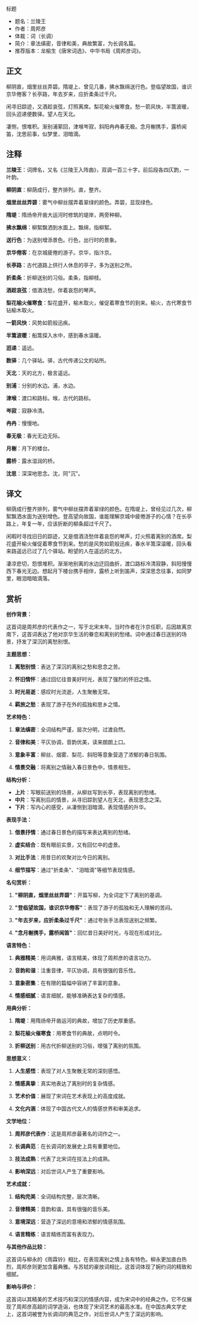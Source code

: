 标题
- 题名：兰陵王
- 作者：周邦彦
- 体裁：词（长调）
- 简介：章法缜密，音律和美，典故繁富，为长调名篇。
- 推荐版本：龙榆生《唐宋词选》、中华书局《周邦彦词》。

## 正文

柳阴直，烟里丝丝弄碧。隋堤上、曾见几番，拂水飘绵送行色。登临望故国，谁识京华倦客？长亭路，年去岁来，应折柔条过千尺。

闲寻旧踪迹，又酒趁哀弦，灯照离席。梨花榆火催寒食。愁一箭风快，半篙波暖，回头迢递便数驿。望人在天北。

凄恻，恨堆积。渐别浦萦回，津堠岑寂，斜阳冉冉春无极。念月榭携手，露桥闻笛，沈思前事，似梦里，泪暗滴。

## 注释

**兰陵王**：词牌名，又名《兰陵王入阵曲》，双调一百三十字，前后段各四仄韵，一叶韵。

**柳阴直**：柳荫成行，整齐排列。直，整齐。

**烟里丝丝弄碧**：雾气中柳丝摆弄着翠绿的颜色。弄碧，显现绿色。

**隋堤**：隋炀帝开凿大运河时修筑的堤岸，两旁种柳。

**拂水飘绵**：柳絮飘洒到水面上。飘绵，指柳絮。

**送行色**：为送别增添景色。行色，出行时的景象。

**京华倦客**：在京城疲倦的游子。京华，指汴京。

**长亭路**：古代道路上供行人休息的亭子，多为送别之所。

**折柔条**：折柳送别的习俗。柔条，指柳枝。

**酒趁哀弦**：借酒浇愁，伴着哀怨的琴声。

**梨花榆火催寒食**：梨花盛开，榆木取火，催促着寒食节的到来。榆火，古代寒食节钻榆木取火。

**一箭风快**：风势如箭般迅疾。

**半篙波暖**：船篙探入水中，感到春水温暖。

**迢递**：遥远。

**数驿**：几个驿站。驿，古代传递公文的站所。

**天北**：天的北方，极言遥远。

**别浦**：分别的水边。浦，水边。

**津堠**：渡口和路标。堠，古代的路标。

**岑寂**：寂静冷清。

**冉冉**：慢慢地。

**春无极**：春光无边无际。

**月榭**：月下的楼台。

**露桥**：露水湿润的桥。

**沈思**：深深地思念。沈，同"沉"。

## 译文

柳荫成行整齐排列，雾气中柳丝摆弄着翠绿的颜色。在隋堤上，曾经见过几次，柳絮飘洒水面为送别增色。登高望向故国，谁能理解京城中疲倦游子的心情？在长亭路上，年复一年，应该折断的柳条超过千尺了。

闲暇时寻找旧日的踪迹，又是借酒浇愁伴着哀怨的琴声，灯火照着离别的酒席。梨花盛开榆火催促着寒食节到来。愁的是风势如箭般迅疾，春水半篙深温暖，回头看来路遥远已过了几个驿站。盼望的人在遥远的北方。

凄凉悲切，怨恨堆积。渐渐地别离的水边迂回曲折，渡口路标冷清寂静，斜阳慢慢西下春光无边。想起月下楼台携手相伴，露桥上听到笛声，深深思念往事，如同梦里，眼泪暗暗滴落。

## 赏析

**创作背景：**

这首词是周邦彦的代表作之一，写于北宋末年。当时作者在汴京任职，后因故离京南下，这首词表达了他对京华生活的眷恋和离别的愁绪。词中通过春日送别的场景，抒发了深沉的离愁别恨。

**主题思想：**

1. **离愁别恨**：表达了深沉的离别之愁和思念之苦。

2. **怀旧情怀**：通过回忆往昔美好时光，表现了强烈的怀旧之情。

3. **时光易逝**：感叹时光流逝，人生聚散无常。

4. **羁旅之愁**：表现了游子在外的孤独和思乡之情。

**艺术特色：**

1. **章法缜密**：全词结构严谨，层次分明，过渡自然。

2. **音律和美**：平仄协调，音韵优美，读来朗朗上口。

3. **意象丰富**：柳丝、烟雾、梨花、斜阳等意象营造了浓郁的春日氛围。

4. **情景交融**：将离别之情融入春日景色中，情景相生。

**结构分析：**

- **上片**：写眼前送别的场景，从柳丝写到长亭，表现离别的愁绪。
- **中片**：写离别后的情景，从寻旧踪到望人在天北，表现思念之深。
- **下片**：写内心的感受，从凄恻到泪暗滴，表现情感的升华。

**表现手法：**

1. **借景抒情**：通过春日景色的描写来表达离别的愁绪。

2. **虚实结合**：既有眼前实景，又有回忆中的虚景。

3. **对比手法**：用昔日的欢聚对比今日的离别。

4. **细节描写**：通过"折柔条"、"泪暗滴"等细节表现情感。

**名句赏析：**

1. **"柳阴直，烟里丝丝弄碧"**：开篇写柳，为全词定下了离别的基调。

2. **"登临望故国，谁识京华倦客"**：表现了游子的孤独和无人理解的苦闷。

3. **"年去岁来，应折柔条过千尺"**：通过夸张手法表现送别之频繁。

4. **"念月榭携手，露桥闻笛"**：回忆昔日美好时光，与现在形成对比。

**语言特色：**

1. **典雅精美**：用词典雅，语言精美，体现了周邦彦的语言功力。

2. **音韵和谐**：注重音律，平仄协调，具有很强的音乐性。

3. **意象密集**：在有限的篇幅中容纳了丰富的意象。

4. **情感细腻**：语言细腻，能够准确表达复杂的情感。

**用典分析：**

1. **隋堤**：用隋炀帝开凿运河的典故，增加了历史厚重感。

2. **梨花榆火催寒食**：用寒食节的典故，点明时令。

3. **折柳送别**：用古代折柳送别的习俗，增强了离别的氛围。

**思想意义：**

1. **人生感悟**：表现了对人生聚散无常的深刻感悟。

2. **情感真挚**：真实地表达了离别时的复杂情感。

3. **艺术价值**：展现了宋词在艺术表现上的高度成就。

4. **文化内涵**：体现了中国古代文人的情感世界和审美追求。

**文学地位：**

1. **周邦彦代表作**：这是周邦彦最著名的词作之一。

2. **长调典范**：在长调词的发展史上具有重要地位。

3. **技法成熟**：代表了北宋词在技法上的成熟。

4. **影响深远**：对后世词人产生了重要影响。

**艺术成就：**

1. **结构完美**：全词结构完整，层次清晰。

2. **音律精美**：音韵和谐，具有很强的音乐美。

3. **意境深远**：营造了深远的意境和浓郁的情感氛围。

4. **语言精练**：语言精练而富有表现力。

**与其他作品比较：**

这首词与柳永的《雨霖铃》相比，在表现离别之情上各有特色。柳永更加直白热烈，周邦彦则更加含蓄典雅。与苏轼的豪放词相比，这首词体现了婉约词的精致和细腻。

**影响与评价：**

这首词以其精美的艺术技巧和深沉的情感内容，成为宋词中的经典之作。它不仅展现了周邦彦高超的词学造诣，也体现了宋词艺术的最高水准。在中国古典文学史上，这首词被誉为长调词的典范之作，对后世词人产生了深远的影响。